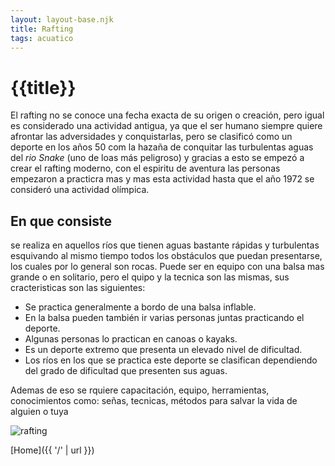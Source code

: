 ```yaml
---
layout: layout-base.njk
title: Rafting
tags: acuatico
---
```


# {{title}}

El rafting no se conoce una fecha exacta de su origen o creación, pero igual es considerado una actividad antigua, ya que el ser humano siempre quiere afrontar las adversidades y conquistarlas, pero se clasificó como un deporte en los años 50 com la hazaña de conquitar las turbulentas aguas del _rio Snake_ (uno de loas más peligroso) y gracias a esto se empezó a crear el rafting moderno, con el espiritu de aventura las personas empezaron a practicra mas y mas esta actividad hasta que el año 1972 se consideró una actividad olímpica.

## En que consiste

se realiza en aquellos ríos que tienen aguas bastante rápidas y turbulentas esquivando al mismo tiempo todos los obstáculos que puedan presentarse, los cuales por lo general son rocas. Puede ser en equipo con una balsa mas grande o en solitario, pero el quipo y la tecnica son las mismas, sus cracteristicas son las siguientes:

- Se practica generalmente a bordo de una balsa inflable.
- En la balsa pueden también ir varias personas juntas practicando el deporte.
- Algunas personas lo practican en canoas o kayaks.
- Es un deporte extremo que presenta un elevado nivel de dificultad.
- Los ríos en los que se practica este deporte se clasifican dependiendo del grado de dificultad que presenten sus aguas.

Ademas de eso se rquiere capacitación, equipo, herramientas, conocimientos como: señas, tecnicas, métodos para salvar la vida de alguien o tuya

![rafting](https://tse1.mm.bing.net/th?id=OIP.PY2yxSqAiTE9vNxZgz0c2AHaEA&pid=Api&P=0&h=180)

[Home]({{ '/' | url }})
